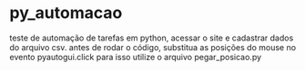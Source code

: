 # py_automacao
teste de automação de tarefas em python, acessar o site e cadastrar dados do arquivo csv.
antes de rodar o código, substitua as posições do mouse no evento pyautogui.click para isso utilize o arquivo pegar_posicao.py 
